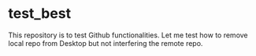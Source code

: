 # test_best
This repository is to test Github functionalities. 
Let me test how to remove local repo from Desktop but not interfering the remote repo.
